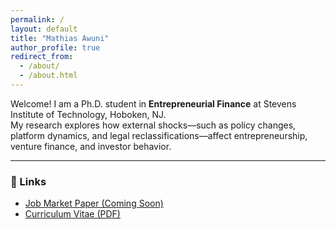 ```yaml
---
permalink: /
layout: default
title: "Mathias Awuni"
author_profile: true
redirect_from: 
  - /about/
  - /about.html
---
```



Welcome! I am a Ph.D. student in **Entrepreneurial Finance** at Stevens Institute of Technology, Hoboken, NJ.  
My research explores how external shocks—such as policy changes, platform dynamics, and legal reclassifications—affect entrepreneurship, venture finance, and investor behavior.

---

### 🔗 Links

- [Job Market Paper (Coming Soon)](#)
- [Curriculum Vitae (PDF)](/cv.pdf)
